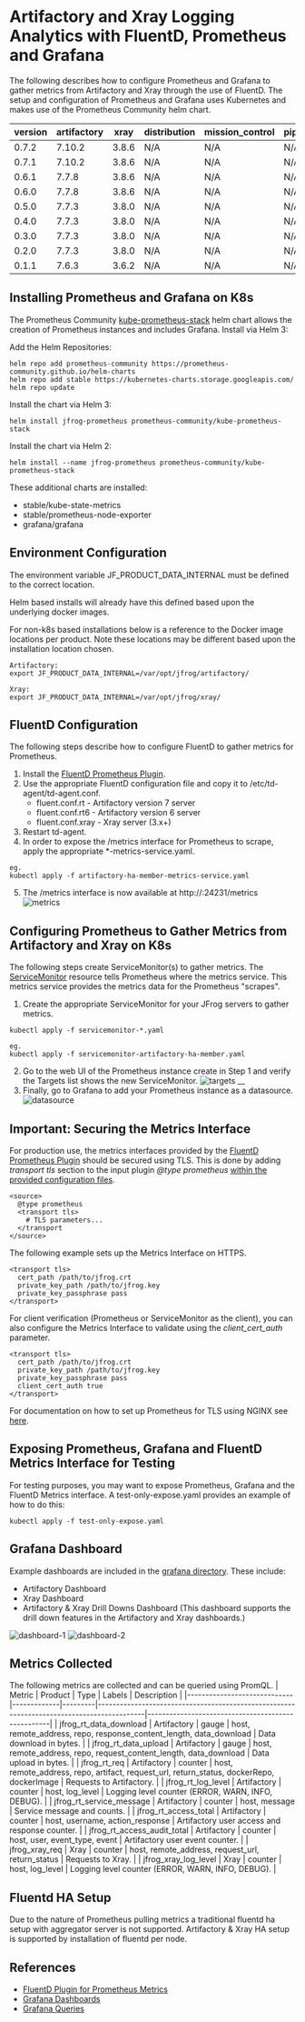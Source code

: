 # Artifactory and Xray Logging Analytics with FluentD, Prometheus and Grafana
The following describes how to configure Prometheus and Grafana to gather metrics from Artifactory and Xray through the use of FluentD. The setup and configuration of Prometheus and Grafana uses Kubernetes and makes use of the Prometheus Community helm chart.

| version | artifactory | xray  | distribution | mission_control | pipelines |
|---------|-------------|-------|--------------|-----------------|-----------|
| 0.7.2   | 7.10.2      | 3.8.6 | N/A          | N/A             | N/A       |
| 0.7.1   | 7.10.2      | 3.8.6 | N/A          | N/A             | N/A       |
| 0.6.1   | 7.7.8       | 3.8.6 | N/A          | N/A             | N/A       |
| 0.6.0   | 7.7.8       | 3.8.6 | N/A          | N/A             | N/A       |
| 0.5.0   | 7.7.3       | 3.8.0 | N/A          | N/A             | N/A       |
| 0.4.0   | 7.7.3       | 3.8.0 | N/A          | N/A             | N/A       |
| 0.3.0   | 7.7.3       | 3.8.0 | N/A          | N/A             | N/A       |
| 0.2.0   | 7.7.3       | 3.8.0 | N/A          | N/A             | N/A       |
| 0.1.1   | 7.6.3       | 3.6.2 | N/A          | N/A             | N/A       |

## Installing Prometheus and Grafana on K8s
The Prometheus Community [kube-prometheus-stack](https://github.com/prometheus-community/helm-charts/tree/main/charts/kube-prometheus-stack) helm chart allows the creation of Prometheus instances and includes Grafana. Install via Helm 3:

Add the Helm Repositories:
```
helm repo add prometheus-community https://prometheus-community.github.io/helm-charts
helm repo add stable https://kubernetes-charts.storage.googleapis.com/
helm repo update
```

Install the chart via Helm 3:
```
helm install jfrog-prometheus prometheus-community/kube-prometheus-stack
```

Install the chart via Helm 2:
```
helm install --name jfrog-prometheus prometheus-community/kube-prometheus-stack
```

These additional charts are installed:
- stable/kube-state-metrics
- stable/prometheus-node-exporter
- grafana/grafana

## Environment Configuration

The environment variable JF_PRODUCT_DATA_INTERNAL must be defined to the correct location.

Helm based installs will already have this defined based upon the underlying docker images.

For non-k8s based installations below is a reference to the Docker image locations per product. Note these locations may be different based upon the installation location chosen.

````text
Artifactory: 
export JF_PRODUCT_DATA_INTERNAL=/var/opt/jfrog/artifactory/
````

````text
Xray:
export JF_PRODUCT_DATA_INTERNAL=/var/opt/jfrog/xray/
````

## FluentD Configuration
The following steps describe how to configure FluentD to gather metrics for Prometheus.
1. Install the [FluentD Prometheus Plugin](https://github.com/fluent/fluent-plugin-prometheus).
2. Use the appropriate FluentD configuration file and copy it to /etc/td-agent/td-agent.conf.
    * fluent.conf.rt - Artifactory version 7 server
    * fluent.conf.rt6 - Artifactory version 6 server
    * fluent.conf.xray - Xray server (3.x+)
3. Restart td-agent.
4. In order to expose the /metrics interface for Prometheus to scrape, apply the appropriate *-metrics-service.yaml.

```
eg.
kubectl apply -f artifactory-ha-member-metrics-service.yaml
```
5. The /metrics interface is now available at http://<service>:24231/metrics
![metrics](images/metrics.png)

## Configuring Prometheus to Gather Metrics from Artifactory and Xray on K8s
The following steps create ServiceMonitor(s) to gather metrics. The [ServiceMonitor](https://coreos.com/operators/prometheus/docs/latest/user-guides/running-exporters.html) resource tells Prometheus where the metrics service. This metrics service provides the metrics data for the Prometheus "scrapes".

1. Create the appropriate ServiceMonitor for your JFrog servers to gather metrics.
```
kubectl apply -f servicemonitor-*.yaml

eg.
kubectl apply -f servicemonitor-artifactory-ha-member.yaml
```
2. Go to the web UI of the Prometheus instance create in Step 1 and verify the Targets list shows the new ServiceMonitor.
![targets](images/targets.png)
__
3. Finally, go to Grafana to add your Prometheus instance as a datasource.
![datasource](images/datasource.png)

## Important: Securing the Metrics Interface
For production use, the metrics interfaces provided by the [FluentD Prometheus Plugin](https://github.com/fluent/fluent-plugin-prometheus) should be secured using TLS. This is done by adding _transport tls_ section to the input plugin _@type prometheus_ [within the provided configuration files](https://github.com/jfrog/log-analytics/blob/master/prometheus-fluentd-grafana/fluent.conf.rt.prometheus#L4).

```
<source>
  @type prometheus
  <transport tls>
    # TLS parameters...
  </transport
</source>
```

The following example sets up the Metrics Interface on HTTPS.

```
<transport tls>
  cert_path /path/to/jfrog.crt
  private_key_path /path/to/jfrog.key
  private_key_passphrase pass
</transport>
```

For client verification (Prometheus or ServiceMonitor as the client), you can also configure the Metrics Interface to validate using the _client_cert_auth_ parameter.

```
<transport tls>
  cert_path /path/to/jfrog.crt
  private_key_path /path/to/jfrog.key
  private_key_passphrase pass
  client_cert_auth true
</transport>
```
For documentation on how to set up Prometheus for TLS using NGINX see [here](https://prometheus.io/docs/guides/tls-encryption/).

## Exposing Prometheus, Grafana and FluentD Metrics Interface for Testing
For testing purposes, you may want to expose Prometheus, Grafana and the FluentD Metrics interface. A test-only-expose.yaml provides an example of how to do this:
```
kubectl apply -f test-only-expose.yaml
```
## Grafana Dashboard
Example dashboards are included in the [grafana directory](grafana). These include:

- Artifactory Dashboard
- Xray Dashboard
- Artifactory & Xray Drill Downs Dashboard (This dashboard supports the drill down features in the Artifactory and Xray dashboards.)

![dashboard-1](images/dashboard-1.png)
![dashboard-2](images/dashboard-2.png)

## Metrics Collected
The following metrics are collected and can be queried using PromQL.
| Metric                      | Product     | Type    | Labels                                                                                    | Description                                       |
|-----------------------------|-------------|---------|-------------------------------------------------------------------------------------------|---------------------------------------------------|
| jfrog_rt_data_download      | Artifactory | gauge   | host, remote_address, repo, response_content_length, data_download                        | Data download in bytes.                           |
| jfrog_rt_data_upload        | Artifactory | gauge   | host, remote_address, repo, request_content_length, data_download                         | Data upload in bytes.                             |
| jfrog_rt_req                | Artifactory | counter | host, remote_address, repo, artifact, request_url, return_status, dockerRepo, dockerImage | Requests to Artifactory.                          |
| jfrog_rt_log_level          | Artifactory | counter | host, log_level                                                                           | Logging level counter (ERROR, WARN, INFO, DEBUG). |
| jfrog_rt_service_message    | Artifactory | counter | host, message                                                                             | Service message and counts.                       |
| jfrog_rt_access_total       | Artifactory | counter | host, username, action_response                                                           | Artifactory user access and response counter.     |
| jfrog_rt_access_audit_total | Artifactory | counter | host, user, event_type, event                                                             | Artifactory user event counter.                   |
| jfrog_xray_req              | Xray        | counter | host, remote_address, request_url, return_status                                          | Requests to Xray.                                 |
| jfrog_xray_log_level        | Xray        | counter | host, log_level                                                                           | Logging level counter (ERROR, WARN, INFO, DEBUG). |


## Fluentd HA Setup
Due to the nature of Prometheus pulling metrics a traditional fluentd ha setup with aggregator server is not supported. Artifactory & Xray HA setup is supported by installation of fluentd per node.

## References
* [FluentD Plugin for Prometheus Metrics](https://github.com/fluent/fluent-plugin-prometheus#supported-metric-types)
* [Grafana Dashboards](https://grafana.com/docs/grafana/latest/features/dashboard/dashboards/)
* [Grafana Queries](https://prometheus.io/docs/prometheus/latest/querying/basics/)
